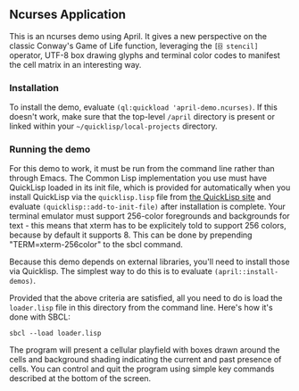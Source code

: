 <!-- TITLE/ -->

## Ncurses Application

<!-- /TITLE -->

This is an ncurses demo using April. It gives a new perspective on the classic Conway's Game of Life function, leveraging the `[⌺ stencil]` operator, UTF-8 box drawing glyphs and terminal color codes to manifest the cell matrix in an interesting way.

### Installation

To install the demo, evaluate `(ql:quickload 'april-demo.ncurses)`. If this doesn't work, make sure that the top-level `/april` directory is present or linked within your `~/quicklisp/local-projects` directory.

### Running the demo

For this demo to work, it must be run from the command line rather than through Emacs. The Common Lisp implementation you use must have QuickLisp loaded in its init file, which is provided for automatically when you install QuickLisp via the `quicklisp.lisp` file from [the QuickLisp site](https://www.quicklisp.org) and evaluate `(quicklisp::add-to-init-file)` after installation is complete. Your terminal emulator must support 256-color foregrounds and backgrounds for text - this means that xterm has to be explicitely told to support 256 colors, because by default it supports 8. This can be done by prepending "TERM=xterm-256color" to the sbcl command.

Because this demo depends on external libraries, you'll need to install those via Quicklisp. The simplest way to do this is to evaluate `(april::install-demos)`.

Provided that the above criteria are satisfied, all you need to do is load the `loader.lisp` file in this directory from the command line. Here's how it's done with SBCL:

```
sbcl --load loader.lisp
```

The program will present a cellular playfield with boxes drawn around the cells and background shading indicating the current and past presence of cells. You can control and quit the program using simple key commands described at the bottom of the screen.